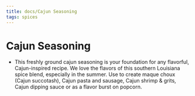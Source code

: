 ```yaml
---
title: docs/Cajun Seasoning
tags: spices
---
```


# Cajun Seasoning
- This freshly ground cajun seasoning is your foundation for any flavorful, Cajun-inspired recipe. We love the flavors of this southern Louisiana spice blend, especially in the summer. Use to create maque choux (Cajun succotash), Cajun pasta and sausage, Cajun shrimp & grits, Cajun dipping sauce or as a flavor burst on popcorn.